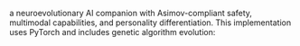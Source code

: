 a neuroevolutionary AI companion with Asimov-compliant safety, multimodal capabilities, and personality differentiation. This implementation uses PyTorch and includes genetic algorithm evolution:
